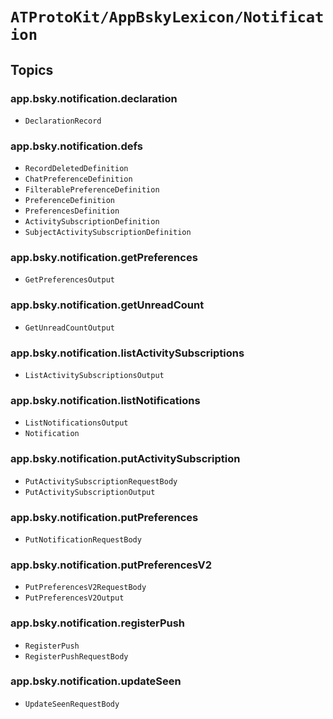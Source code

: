 # ``ATProtoKit/AppBskyLexicon/Notification``

## Topics

### app.bsky.notification.declaration

- ``DeclarationRecord``

### app.bsky.notification.defs

- ``RecordDeletedDefinition``
- ``ChatPreferenceDefinition``
- ``FilterablePreferenceDefinition``
- ``PreferenceDefinition``
- ``PreferencesDefinition``
- ``ActivitySubscriptionDefinition``
- ``SubjectActivitySubscriptionDefinition``

### app.bsky.notification.getPreferences

- ``GetPreferencesOutput``

### app.bsky.notification.getUnreadCount

- ``GetUnreadCountOutput``

### app.bsky.notification.listActivitySubscriptions

- ``ListActivitySubscriptionsOutput``

### app.bsky.notification.listNotifications

- ``ListNotificationsOutput``
- ``Notification``

### app.bsky.notification.putActivitySubscription

- ``PutActivitySubscriptionRequestBody``
- ``PutActivitySubscriptionOutput``

### app.bsky.notification.putPreferences

- ``PutNotificationRequestBody``

### app.bsky.notification.putPreferencesV2

- ``PutPreferencesV2RequestBody``
- ``PutPreferencesV2Output``

### app.bsky.notification.registerPush

- ``RegisterPush``
- ``RegisterPushRequestBody``

### app.bsky.notification.updateSeen

- ``UpdateSeenRequestBody``
